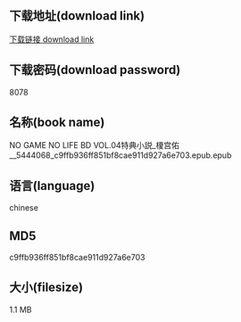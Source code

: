 ## 下载地址(download link)
[下载链接 download link](https://voluble-croquembouche-d321dc.netlify.app/?s=NO+GAME+NO+LIFE+BD+VOL.04%E7%89%B9%E5%85%B8%E5%B0%8F%E8%AA%AC_%E6%A6%8E%E5%AE%AB%E4%BD%91__5444068_c9ffb936ff851bf8cae911d927a6e703.epub)

## 下载密码(download password)
8078

## 名称(book name)
NO GAME NO LIFE BD VOL.04特典小説_榎宫佑__5444068_c9ffb936ff851bf8cae911d927a6e703.epub.epub

## 语言(language)
chinese

## MD5
c9ffb936ff851bf8cae911d927a6e703

## 大小(filesize)
1.1 MB
